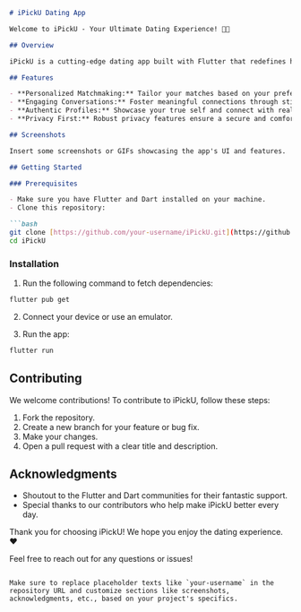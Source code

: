 ```markdown
# iPickU Dating App

Welcome to iPickU - Your Ultimate Dating Experience! 🚀💖

## Overview

iPickU is a cutting-edge dating app built with Flutter that redefines how people connect and build meaningful relationships. This README provides an overview of the app, installation instructions, and essential information for contributors.

## Features

- **Personalized Matchmaking:** Tailor your matches based on your preferences.
- **Engaging Conversations:** Foster meaningful connections through stimulating conversations.
- **Authentic Profiles:** Showcase your true self and connect with real people.
- **Privacy First:** Robust privacy features ensure a secure and comfortable dating experience.

## Screenshots

Insert some screenshots or GIFs showcasing the app's UI and features.

## Getting Started

### Prerequisites

- Make sure you have Flutter and Dart installed on your machine.
- Clone this repository:

```bash
git clone [https://github.com/your-username/iPickU.git](https://github.com/Aswanthds/ipicku_dating_app)
cd iPickU
```

### Installation

1. Run the following command to fetch dependencies:

```bash
flutter pub get
```

2. Connect your device or use an emulator.

3. Run the app:

```bash
flutter run
```

## Contributing

We welcome contributions! To contribute to iPickU, follow these steps:

1. Fork the repository.
2. Create a new branch for your feature or bug fix.
3. Make your changes.
4. Open a pull request with a clear title and description.


## Acknowledgments

- Shoutout to the Flutter and Dart communities for their fantastic support.
- Special thanks to our contributors who help make iPickU better every day.

Thank you for choosing iPickU! We hope you enjoy the dating experience. ❤️

Feel free to reach out for any questions or issues!
```

Make sure to replace placeholder texts like `your-username` in the repository URL and customize sections like screenshots, acknowledgments, etc., based on your project's specifics.

